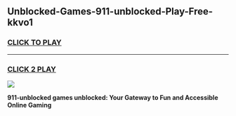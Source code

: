 
## Unblocked-Games-911-unblocked-Play-Free-kkvo1
<h3>
<a href="https://premium76.site?title=911-unblocked&ref=15A">CLICK TO PLAY</a></h3>
<hr>

<h3>
<a href="https://premium76.site?title=911-unblocked&ref=15A">CLICK 2 PLAY</a>
  
</h3>

<a href="https://premium76.site?title=911-unblocked&ref=15A"><img src="https://clearcache.store/games.png"></a>


**911-unblocked games unblocked: Your Gateway to Fun and Accessible Online Gaming**
